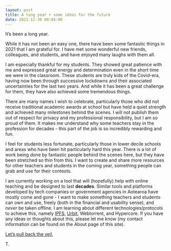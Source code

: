 ```yaml
---
layout: post
title: A long year + some ideas for the future
date: 2021-12-30 00:04:00
---
```


It’s been a long year. 

While it has not been an easy one, there have been some fantastic things in 2021 that I am grateful for. I have met some wonderful new friends, colleagues, and students, and have enjoyed many laughs with them all. 

I am especially thankful for my students. They showed great patience with me and expressed great energy and determination even in the short time we were in the classroom. These students are truly kids of the Covid-era, having now been through successive lockdowns and their associated uncertainties for the last two years. And while it has been a great challenge for them, they have also achieved some tremendous things. 

There are many names I wish to celebrate, particularly those who did not receive traditional academic awards at school but have held a quiet strength and achieved many milestones behind the scenes. I will not publish them out of respect for privacy and my professional responsibility, but I am so proud of them. It makes me understand why some teachers stay in the profession for decades - this part of the job is so incredibly rewarding and fun.

I feel for students less fortunate, particularly those in lower decile schools and areas who have been hit particularly hard this year. There is a lot of work being done by fantastic people behind the scenes here, but they have been stretched so thin from this. I want to create and share more resources for other teachers and students in the coming year, something people can grab and use for their contexts. 

I am currently working on a tool that will (hopefully) help with online teaching and be designed to last **decades**. Similar tools and platforms developed by tech companies or government agencies in Aotearoa have mostly come and gone - I want to make something teachers and students can own and use, freely (both in the financial and usability sense), and *never* be taken offline. I am learning about different technologies/protocols to achieve this, namely [IPFS](https://ipfs.io), [Urbit](https://urbit.org), Webtorrent, and Hypercore. If you have any ideas or thoughts about this, please let me know (my contact information can be found on the About page of this site). 

[Let’s pull back the veil](https://www.are.na/block/14085072),

T. 







